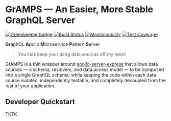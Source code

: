 # GrAMPS — An Easier, More Stable GraphQL Server

[![Greenkeeper badge](https://badges.greenkeeper.io/gramps-graphql/gramps-express.svg)](https://greenkeeper.io/) [![Build Status](https://travis-ci.org/gramps-graphql/gramps-express.svg?branch=master)](https://travis-ci.org/gramps-graphql/gramps-express) [![Maintainability](https://api.codeclimate.com/v1/badges/ac264833fac1fbd1afe0/maintainability)](https://codeclimate.com/github/gramps-graphql/gramps-express/maintainability) [![Test Coverage](https://api.codeclimate.com/v1/badges/ac264833fac1fbd1afe0/test_coverage)](https://codeclimate.com/github/gramps-graphql/gramps-express/test_coverage)

**Gr**aphQL **A**pollo **M**icroservice **P**attern **S**erver

> You kids keep your dang data sources off my lawn!

GrAMPS is a thin wrapper around [apollo-server-express](https://github.com/apollographql/apollo-server/tree/master/packages/apollo-server-express) that allows data sources — a schema, resolvers, and data access model — to be composed into a single GraphQL schema, while keeping the code within each data source isolated, independently testable, and completely decoupled from the rest of your application.

## Developer Quickstart

TKTK
